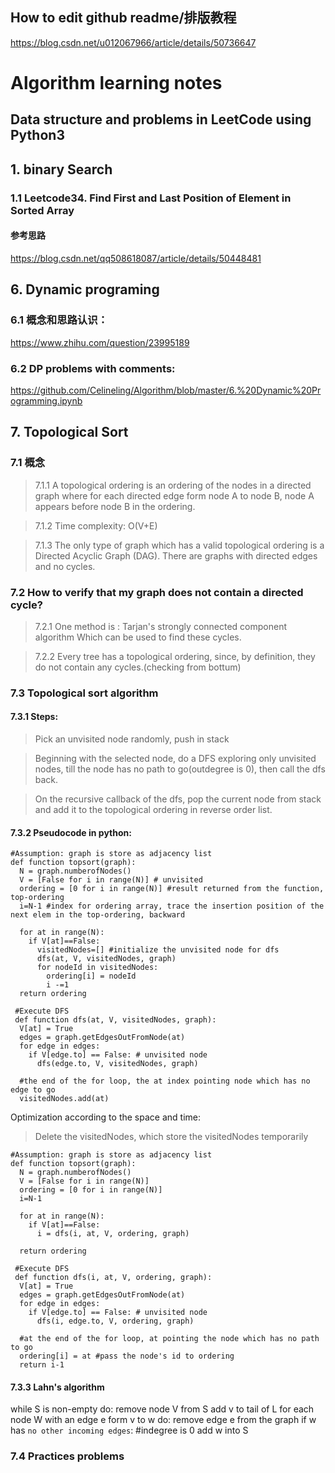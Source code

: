 ## How to edit github readme/排版教程
https://blog.csdn.net/u012067966/article/details/50736647

Algorithm learning notes
===
Data structure and problems in LeetCode using Python3
-----
## 1. binary Search
### 1.1 Leetcode34. Find First and Last Position of Element in Sorted Array
#### 参考思路
https://blog.csdn.net/qq508618087/article/details/50448481

## 6. Dynamic programing
### 6.1 概念和思路认识：
https://www.zhihu.com/question/23995189
### 6.2 DP problems with comments:
https://github.com/Celineling/Algorithm/blob/master/6.%20Dynamic%20Programming.ipynb

## 7. Topological Sort
### 7.1 概念
>7.1.1 A topological ordering is an ordering of the nodes in a directed graph where for each directed edge form node A to node B, node A appears before node B in the ordering.<br> 

>7.1.2 Time complexity: O(V+E) <br> 

>7.1.3 The only type of graph which has a valid topological ordering is a Directed Acyclic Graph (DAG). There are graphs with directed edges and no cycles.<br> 
### 7.2 How to verify that my graph does not contain a directed cycle?
>7.2.1 One method is : Tarjan's strongly connected component algorithm Which can be used to find these cycles.<br>

>7.2.2 Every tree has a topological ordering, since, by definition, they do not contain any cycles.(checking from bottum)<br>

### 7.3 Topological sort algorithm
#### 7.3.1 Steps:
>Pick an unvisited node randomly, push in stack <br>

>Beginning with the selected node, do a DFS exploring only unvisited nodes, till the node has no path to go(outdegree is 0), then call the dfs back.<br>

>On the recursive callback of the dfs, pop the current node from stack and add it to the topological ordering in reverse order list.<br>
#### 7.3.2 Pseudocode in python:
```python3
#Assumption: graph is store as adjacency list
def function topsort(graph):
  N = graph.numberofNodes()
  V = [False for i in range(N)] # unvisited
  ordering = [0 for i in range(N)] #result returned from the function, top-ordering
  i=N-1 #index for ordering array, trace the insertion position of the next elem in the top-ordering, backward
  
  for at in range(N):
    if V[at]==False:
      visitedNodes=[] #initialize the unvisited node for dfs
      dfs(at, V, visitedNodes, graph)
      for nodeId in visitedNodes:
        ordering[i] = nodeId
        i -=1
  return ordering
  
 #Execute DFS
 def function dfs(at, V, visitedNodes, graph):
  V[at] = True
  edges = graph.getEdgesOutFromNode(at)
  for edge in edges:
    if V[edge.to] == False: # unvisited node
      dfs(edge.to, V, visitedNodes, graph)
  
  #the end of the for loop, the at index pointing node which has no edge to go
  visitedNodes.add(at)  
```
Optimization according to the space and time:
>Delete the visitedNodes, which store the visitedNodes temporarily
```python3
#Assumption: graph is store as adjacency list
def function topsort(graph):
  N = graph.numberofNodes()
  V = [False for i in range(N)] 
  ordering = [0 for i in range(N)] 
  i=N-1 
  
  for at in range(N):
    if V[at]==False:
      i = dfs(i, at, V, ordering, graph)

  return ordering
  
 #Execute DFS
 def function dfs(i, at, V, ordering, graph):
  V[at] = True
  edges = graph.getEdgesOutFromNode(at)
  for edge in edges:
    if V[edge.to] == False: # unvisited node
      dfs(i, edge.to, V, ordering, graph)
  
  #at the end of the for loop, at pointing the node which has no path to go
  ordering[i] = at #pass the node's id to ordering
  return i-1  
```

#### 7.3.3 Lahn's algorithm

while S is non-empty do:
  remove node V from S
  add v to tail of L
  for each node W with an edge e form v to w do:
    remove edge e from the graph
    if w has `no other incoming edges`: #indegree is 0
      add w into S
      
      
### 7.4 Practices problems
